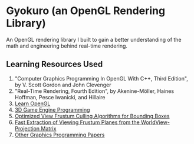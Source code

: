 # Gyokuro (an OpenGL Rendering Library)

An OpenGL rendering library I built to gain a better understanding of the math and engineering behind real-time rendering.

## Learning Resources Used

1. "Computer Graphics Programming In OpenGL With C++, Third Edition", by V. Scott Gordon and John Clevenger
2. "Real-Time Rendering, Fourth Edition", by Akenine-Möller, Haines Hoffman, Pesce Iwanicki, and Hillaire
3. [Learn OpenGL](https://learnopengl.com/)
4. [3D Game Engine Programming](https://www.3dgep.com/category/graphics-programming/)
5. [Optimized View Frustum Culling Algorithms for Bounding Boxes](https://www.cse.chalmers.se/~uffe/vfc_bbox.pdf)
6. [Fast Extraction of Viewing Frustum Planes from the WorldView-Projection Matrix](https://www8.cs.umu.se/kurser/5DV051/HT12/lab/plane_extraction.pdf)
7. [Other Graphics Programming Papers](https://www.gamedevs.org/#graphics-programming)
